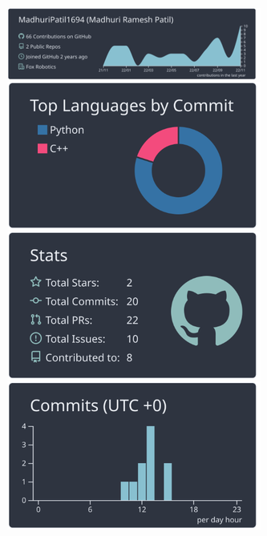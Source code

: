 [![](https://raw.githubusercontent.com/MadhuriPatil1694/MadhuriPatil1694/master/profile-summary-card-output/nord_dark/0-profile-details.svg)](https://github.com/vn7n24fzkq/github-profile-summary-cards)
 [![](https://raw.githubusercontent.com/MadhuriPatil1694/MadhuriPatil1694/master/profile-summary-card-output/nord_dark/2-most-commit-language.svg)](https://github.com/vn7n24fzkq/github-profile-summary-cards)
[![](https://raw.githubusercontent.com/MadhuriPatil1694/MadhuriPatil1694/master/profile-summary-card-output/nord_dark/3-stats.svg)](https://github.com/vn7n24fzkq/github-profile-summary-cards) [![](https://raw.githubusercontent.com/MadhuriPatil1694/MadhuriPatil1694/master/profile-summary-card-output/nord_dark/4-productive-time.svg)](https://github.com/vn7n24fzkq/github-profile-summary-cards)


